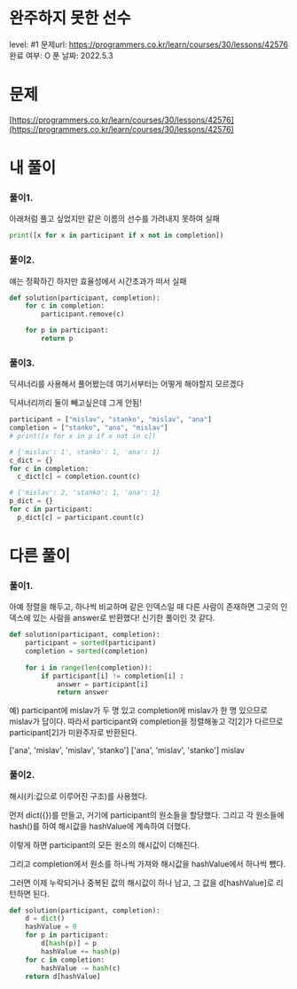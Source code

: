 # 완주하지 못한 선수

level: #1
문제url: https://programmers.co.kr/learn/courses/30/lessons/42576
완료 여부: O
푼 날짜: 2022.5.3

# 문제

[https://programmers.co.kr/learn/courses/30/lessons/42576](https://programmers.co.kr/learn/courses/30/lessons/42576)

# 내 풀이

### 풀이1.

아래처럼 풀고 싶었지만 같은 이름의 선수를 가려내지 못하여 실패

```python
print([x for x in participant if x not in completion])
```

### 풀이2.

얘는 정확하긴 하지만 효율성에서 시간초과가 떠서 실패

```python
def solution(participant, completion):
    for c in completion:
        participant.remove(c)

    for p in participant:
        return p
```

### 풀이3.

딕셔너리를 사용해서 풀어봤는데 여기서부터는 어떻게 해야할지 모르겠다

딕셔너리끼리 둘이 빼고싶은데 그게 안됨!

```python
participant = ["mislav", "stanko", "mislav", "ana"]
completion = ["stanko", "ana", "mislav"]
# print([x for x in p if x not in c])

# {'mislav': 1', stanko': 1, 'ana': 1}
c_dict = {}
for c in completion:
  c_dict[c] = completion.count(c)

# {'mislav': 2, 'stanko': 1, 'ana': 1}
p_dict = {}
for c in participant:
  p_dict[c] = participant.count(c)
```

# 다른 풀이

### 풀이1.

아예 정렬을 해두고, 하나씩 비교하며 같은 인덱스일 때 다른 사람이 존재하면 그곳의 인덱스에 있는 사람을 answer로 반환했다! 신기한 풀이인 것 같다.

```python
def solution(participant, completion):
    participant = sorted(participant)         
    completion = sorted(completion)
    
    for i in range(len(completion)):
        if participant[i] != completion[i] :
            answer = participant[i]        
            return answer
```

예) participant에 mislav가 두 명 있고 completion에 mislav가 한 명 있으므로 mislav가 답이다. 따라서 participant와 completion을 정렬해놓고 각[2]가 다르므로 participant[2]가 미완주자로 반환된다.

['ana', 'mislav', 'mislav', 'stanko']
['ana', 'mislav', 'stanko']
mislav

### 풀이2.

해시(키:값으로 이루어진 구조)를 사용했다. 

먼저 dict({})를 만들고, 거기에 participant의 원소들을 할당했다. 그리고 각 원소들에 hash()를 하여 해시값을 hashValue에 계속하여 더했다. 

이렇게 하면 participant의 모든 원소의 해시값이 더해진다. 

그리고 completion에서 원소를 하나씩 가져와 해시값을 hashValue에서 하나씩 뺐다. 

그러면 이제 누락되거나 중복된 값의 해시값이 하나 남고, 그 값을 d[hashValue]로 리턴하면 된다. 

```python
def solution(participant, completion):
    d = dict()
    hashValue = 0
    for p in participant:
        d[hash(p)] = p
        hashValue += hash(p)
    for c in completion:
        hashValue -= hash(c)
    return d[hashValue]
```